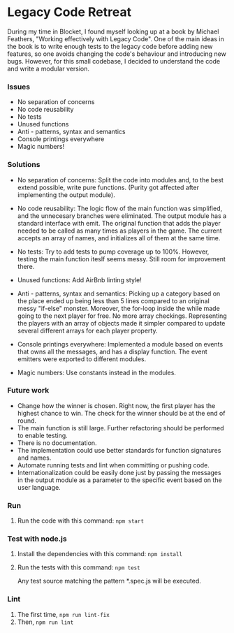# Legacy Code Retreat

During my time in Blocket, I found myself looking up at a book by Michael Feathers, "Working effectively with Legacy Code". One of the main ideas in the book is to write enough tests to the legacy code before adding new features, so one avoids changing the code's behaviour and introducing new bugs. However, for this small codebase, I decided to understand the code and write a modular version. 

### Issues
- No separation of concerns
- No code reusability
- No tests
- Unused functions
- Anti - patterns, syntax and semantics
- Console printings everywhere
- Magic numbers!

### Solutions
- No separation of concerns: Split the code into modules and, to the best extend possible, write pure functions. (Purity got affected after implementing the output module).

- No code reusability: The logic flow of the main function was simplified, and the unnecesary branches were eliminated. The output module has a standard interface with emit. The original function that adds the player needed to be called as many times as players in the game. The current accepts an array of names, and initializes all of them at the same time. 

- No tests: Try to add tests to pump coverage up to 100%. However, testing the main function iteslf seems messy. Still room for improvement there.

- Unused functions: Add AirBnb linting style!

- Anti - patterns, syntax and semantics: Picking up a category based on the place ended up being less than 5 lines compared to an original messy "if-else" monster. Moreover, the for-loop inside the while made going to the next player for free. No more array checkings. Representing the players with an array of objects made it simpler compared to update several different arrays for each player property.

- Console printings everywhere: Implemented a module based on events that owns all the messages, and has a display function. The event emitters were exported to different modules.

- Magic numbers: Use constants instead in the modules. 

### Future work
- Change how the winner is chosen. Right now, the first player has the highest chance to win. The check for the winner should be at the end of round.
- The main function is still large. Further refactoring should be performed to enable testing.
- There is no documentation.
- The implementation could use better standards for function signatures and names.
- Automate running tests and lint when committing or pushing code.
- Internationalization could be easily done just by passing the messages in the output module as a parameter to the specific event based on the user language.

### Run
1. Run the code with this command: `npm start`

### Test with node.js

1. Install the dependencies with this command: `npm install`
2. Run the tests with this command: `npm test`

    Any test source matching the pattern *.spec.js will be executed.

### Lint
1. The first time, `npm run lint-fix`
2. Then, `npm run lint`

